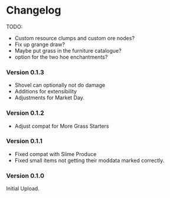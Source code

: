 ﻿Changelog
===========

TODO:
   - Custom resource clumps and custom ore nodes?
   - Fix up grange draw?
   - Maybe put grass in the furniture catalogue?
   - option for the two hoe enchantments?

### Version 0.1.3
* Shovel can optionally not do damage
* Additions for extensibility
* Adjustments for Market Day.

### Version 0.1.2
* Adjust compat for More Grass Starters

### Version 0.1.1
* Fixed compat with Slime Produce
* Fixed small items not getting their moddata marked correctly.

### Version 0.1.0

Initial Upload.